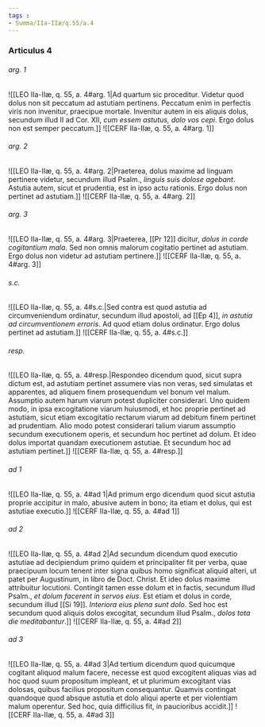```yaml
---
tags : 
- Summa/IIa-IIæ/q.55/a.4
---
```


### Articulus 4

###### arg. 1
![[LEO IIa-IIæ, q. 55, a. 4#arg. 1|Ad quartum sic proceditur. Videtur quod dolus non sit peccatum ad astutiam pertinens. Peccatum enim in perfectis viris non invenitur, praecipue mortale. Invenitur autem in eis aliquis dolus, secundum illud II ad Cor. XII, *cum essem astutus, dolo vos cepi*. Ergo dolus non est semper peccatum.]]
![[CERF IIa-IIæ, q. 55, a. 4#arg. 1]]

###### arg. 2
![[LEO IIa-IIæ, q. 55, a. 4#arg. 2|Praeterea, dolus maxime ad linguam pertinere videtur, secundum illud Psalm., *linguis suis dolose agebant*. Astutia autem, sicut et prudentia, est in ipso actu rationis. Ergo dolus non pertinet ad astutiam.]]
![[CERF IIa-IIæ, q. 55, a. 4#arg. 2]]

###### arg. 3
![[LEO IIa-IIæ, q. 55, a. 4#arg. 3|Praeterea, [[Pr 12]] dicitur, *dolus in corde cogitantium mala*. Sed non omnis malorum cogitatio pertinet ad astutiam. Ergo dolus non videtur ad astutiam pertinere.]]
![[CERF IIa-IIæ, q. 55, a. 4#arg. 3]]

###### s.c.
![[LEO IIa-IIæ, q. 55, a. 4#s.c.|Sed contra est quod astutia ad circumveniendum ordinatur, secundum illud apostoli, ad [[Ep 4]], *in astutia ad circumventionem erroris*. Ad quod etiam dolus ordinatur. Ergo dolus pertinet ad astutiam.]]
![[CERF IIa-IIæ, q. 55, a. 4#s.c.]]

###### resp.
![[LEO IIa-IIæ, q. 55, a. 4#resp.|Respondeo dicendum quod, sicut supra dictum est, ad astutiam pertinet assumere vias non veras, sed simulatas et apparentes, ad aliquem finem prosequendum vel bonum vel malum. Assumptio autem harum viarum potest dupliciter considerari. Uno quidem modo, in ipsa excogitatione viarum huiusmodi, et hoc proprie pertinet ad astutiam, sicut etiam excogitatio rectarum viarum ad debitum finem pertinet ad prudentiam. Alio modo potest considerari talium viarum assumptio secundum executionem operis, et secundum hoc pertinet ad dolum. Et ideo dolus importat quandam executionem astutiae. Et secundum hoc ad astutiam pertinet.]]
![[CERF IIa-IIæ, q. 55, a. 4#resp.]]

###### ad 1
![[LEO IIa-IIæ, q. 55, a. 4#ad 1|Ad primum ergo dicendum quod sicut astutia proprie accipitur in malo, abusive autem in bono; ita etiam et dolus, qui est astutiae executio.]]
![[CERF IIa-IIæ, q. 55, a. 4#ad 1]]

###### ad 2
![[LEO IIa-IIæ, q. 55, a. 4#ad 2|Ad secundum dicendum quod executio astutiae ad decipiendum primo quidem et principaliter fit per verba, quae praecipuum locum tenent inter signa quibus homo significat aliquid alteri, ut patet per Augustinum, in libro de Doct. Christ. Et ideo dolus maxime attribuitur locutioni. Contingit tamen esse dolum et in factis, secundum illud Psalm., *et dolum facerent in servos eius*. Est etiam et dolus in corde, secundum illud [[Si 19]]. *Interiora eius plena sunt dolo*. Sed hoc est secundum quod aliquis dolos excogitat, secundum illud Psalm., *dolos tota die meditabantur*.]]
![[CERF IIa-IIæ, q. 55, a. 4#ad 2]]

###### ad 3
![[LEO IIa-IIæ, q. 55, a. 4#ad 3|Ad tertium dicendum quod quicumque cogitant aliquod malum facere, necesse est quod excogitent aliquas vias ad hoc quod suum propositum impleant, et ut plurimum excogitant vias dolosas, quibus facilius propositum consequantur. Quamvis contingat quandoque quod absque astutia et dolo aliqui aperte et per violentiam malum operentur. Sed hoc, quia difficilius fit, in paucioribus accidit.]]
![[CERF IIa-IIæ, q. 55, a. 4#ad 3]]

